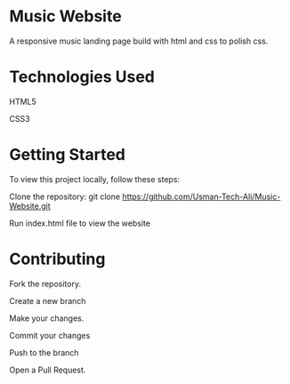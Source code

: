 # Music Website

A responsive music landing page build with html and css to polish css.

# Technologies Used

HTML5

CSS3

# Getting Started

To view this project locally, follow these steps:

Clone the repository: git clone https://github.com/Usman-Tech-Ali/Music-Website.git

Run index.html file to view the website

# Contributing

Fork the repository.

Create a new branch

Make your changes.

Commit your changes

Push to the branch

Open a Pull Request.
